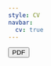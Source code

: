 ```yaml
---
style: CV
navbar:
  cv: true
---
```


<button type="button" class="btn btn-default btn-lg pull-right" id="buttonpdf">
  <span class="glyphicon glyphicon-list-alt" aria-hidden="true"></span> PDF
</button>

<div id="cv"></div>

<script>
$( document ).ready( function () {
    $( "#cv" ).load( "{{ "cv.html" | relative_path | web_path}}" );
});

$("#buttonpdf").click(function(){
    window.open("cv.pdf");
});

</script>
